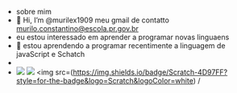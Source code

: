 - sobre mim
-   👋 Hi, I’m @murilex1909
    meu gmail de contatto murilo.constantino@escola.pr.gov.br
-   eu estou interessado em aprender a programar novas linguaens
- 🌱 estou aprendendo a programar recentimente a linguagem de javaScript e Schatch
-
-  ![](https://img.shields.io/badge/Scratch-4D97FF?style=for-the-badge&logo=Scratch&logoColor=white)
   ![](https://img.shields.io/badge/JavaScript-323330?style=for-the-badge&logo=javascript&logoColor=F7DF1E)                                               <img src=(https://img.shields.io/badge/Scratch-4D97FF?style=for-the-badge&logo=Scratch&logoColor=white) /
